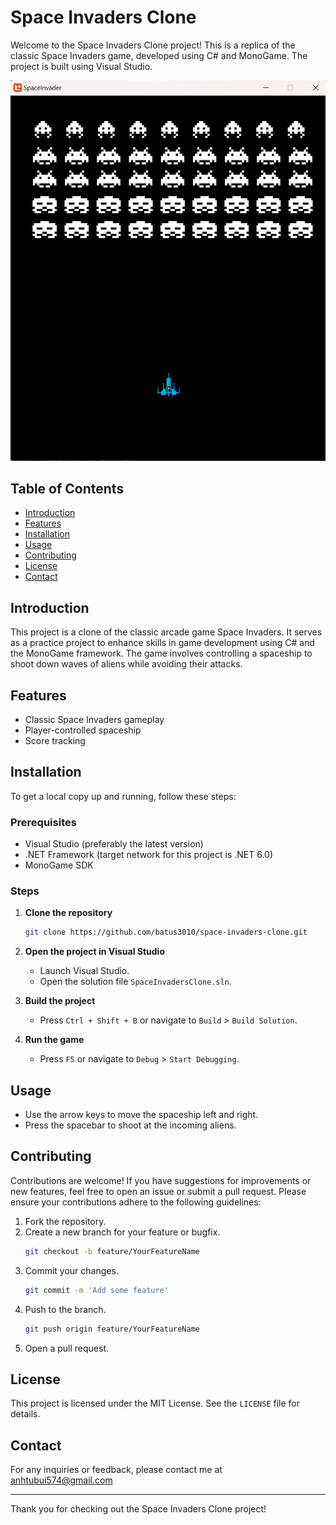 # Space Invaders Clone

Welcome to the Space Invaders Clone project! This is a replica of the classic Space Invaders game, developed using C# and MonoGame. The project is built using Visual Studio.

![gameplayImg](https://github.com/batus3010/SpaceInvader/blob/main/images/gameplay.png)
## Table of Contents

- [Introduction](#introduction)
- [Features](#features)
- [Installation](#installation)
- [Usage](#usage)
- [Contributing](#contributing)
- [License](#license)
- [Contact](#contact)

## Introduction

This project is a clone of the classic arcade game Space Invaders. It serves as a practice project to enhance skills in game development using C# and the MonoGame framework. The game involves controlling a spaceship to shoot down waves of aliens while avoiding their attacks.

## Features

- Classic Space Invaders gameplay
- Player-controlled spaceship
- Score tracking

## Installation

To get a local copy up and running, follow these steps:

### Prerequisites

- Visual Studio (preferably the latest version)
- .NET Framework (target network for this project is .NET 6.0)
- MonoGame SDK

### Steps

1. **Clone the repository**
    ```sh
    git clone https://github.com/batus3010/space-invaders-clone.git
    ```
2. **Open the project in Visual Studio**
    - Launch Visual Studio.
    - Open the solution file `SpaceInvadersClone.sln`.

3. **Build the project**
    - Press `Ctrl + Shift + B` or navigate to `Build` > `Build Solution`.

4. **Run the game**
    - Press `F5` or navigate to `Debug` > `Start Debugging`.

## Usage

- Use the arrow keys to move the spaceship left and right.
- Press the spacebar to shoot at the incoming aliens.

## Contributing

Contributions are welcome! If you have suggestions for improvements or new features, feel free to open an issue or submit a pull request. Please ensure your contributions adhere to the following guidelines:

1. Fork the repository.
2. Create a new branch for your feature or bugfix.
    ```sh
    git checkout -b feature/YourFeatureName
    ```
3. Commit your changes.
    ```sh
    git commit -m 'Add some feature'
    ```
4. Push to the branch.
    ```sh
    git push origin feature/YourFeatureName
    ```
5. Open a pull request.

## License

This project is licensed under the MIT License. See the `LICENSE` file for details.

## Contact

For any inquiries or feedback, please contact me at anhtubui574@gmail.com

---

Thank you for checking out the Space Invaders Clone project! 
